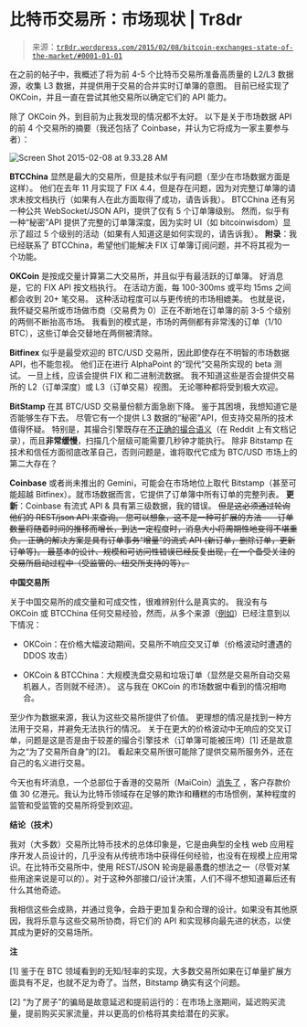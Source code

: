<!--yml

类别：未分类

日期：2024-05-18 15:28:30

-->

# 比特币交易所：市场现状 | Tr8dr

> 来源：[`tr8dr.wordpress.com/2015/02/08/bitcoin-exchanges-state-of-the-market/#0001-01-01`](https://tr8dr.wordpress.com/2015/02/08/bitcoin-exchanges-state-of-the-market/#0001-01-01)

在之前的帖子中，我概述了将为前 4-5 个比特币交易所准备高质量的 L2/L3 数据源，收集 L3 数据，并提供用于交易的合并实时订单簿的意图。 目前已经实现了 OKCoin，并且一直在尝试其他交易所以确定它们的 API 能力。

除了 OKCoin 外，到目前为止我发现的情况都不太好。 以下是关于市场数据 API 的前 4 个交易所的摘要（我还包括了 Coinbase，并认为它将成为一家主要参与者）：

![Screen Shot 2015-02-08 at 9.33.28 AM](https://tr8dr.wordpress.com/wp-content/uploads/2015/02/screen-shot-2015-02-08-at-9-33-28-am.png)

**BTCChina** 显然是最大的交易所，但是技术似乎有问题（至少在市场数据方面是这样）。 他们在去年 11 月实现了 FIX 4.4，但是存在问题，因为对完整订单簿的请求未按文档执行（如果有人在此方面取得了成功，请告诉我）。 BTCChina 还有另一种公共 WebSocket/JSON API，提供了仅有 5 个订单簿级别。 然而，似乎有一种“秘密”API 提供了完整的订单簿深度，因为实时 UI（如 bitcoinwisdom）显示了超过 5 个级别的活动（如果有人知道这是如何实现的，请告诉我）。 **附录**：我已经联系了 BTCChina，希望他们能解决 FIX 订单簿订阅问题，并不将其视为一个功能。

**OKCoin** 是按成交量计算第二大交易所，并且似乎有最活跃的订单簿。 好消息是，它的 FIX API 按文档执行。 在活动方面，每 100-300ms 或平均 15ms 之间都会收到 20+ 笔交易。 这种活动程度可以与更传统的市场相媲美。 也就是说，我怀疑交易所或市场做市商（交易费为 0）正在不断地在订单簿的前 3-5 个级别的两侧不断抬高市场。 我看到的模式是，市场的两侧都有非常浅的订单（1/10 BTC），这些订单会交替地在两侧被清除。

**Bitfinex** 似乎是最受欢迎的 BTC/USD 交易所，因此即使存在不明智的市场数据 API，也不能忽视。 他们正在进行 AlphaPoint 的“现代”交易所实现的 beta 测试。 一旦上线，应该会提供 FIX 和二进制流数据。 我不知道这些是否会提供交易所的 L2（订单深度）或 L3（订单交易）视图。 无论哪种都将受到极大欢迎。

**BitStamp** 在其 BTC/USD 交易量份额方面急剧下降。 鉴于其困境，我想知道它是否能够生存下去。 尽管它有一个提供 L3 数据的“秘密”API，但支持交易所的技术值得怀疑。 特别是，其撮合引擎既存在[不正确的撮合语义](http://www.reddit.com/r/Bitcoin/comments/1r4d6t/bitstamps_streaming_api_and_exploitation/ "不正确的撮合语义")（在 Reddit 上有文档记录），而且**非常缓慢**，扫描几个层级可能需要几秒钟才能执行。 除非 Bitstamp 在技术和信任方面彻底改革自己，否则问题是，谁将取代它成为 BTC/USD 市场上的第二大存在？

**Coinbase** 或者尚未推出的 Gemini，可能会在市场地位上取代 Bitstamp（甚至可能超越 Bitfinex）。就市场数据而言，它提供了订单簿中所有订单的完整列表。 **更新**：Coinbase 有流式 API & 具有第三级数据，我的错误。 ~~但是这必须通过轮询他们的 REST/json API 来查询。 您可以想象，这不是一种可扩展的方法——订单数量将随着时间的推移而增长，到达一定程度时，消息大小将周期性地变得不堪重负。 正确的解决方案是具有订单事务“增量”的流式 API {新订单，删除订单，更新订单等}。 最基本的设计、规模和可访问性错误已经反复出现，在一个备受关注的交易所启动过程中（受监管的、纽交所支持的等）。~~

**中国交易所**

关于中国交易所的成交量和可成交性，很难辨别什么是真实的。 我没有与 OKCoin 或 BTCChina 任何交易经验，然而，从多个来源（[例如](http://www.reddit.com/r/BitcoinMarkets/comments/2swttr/okcoin_unusable_during_this_drop/ "例如")）已经注意到以下情况：

+   OKCoin：在价格大幅波动期间，交易所不响应交叉订单（价格波动时遭遇的 DDOS 攻击）

+   OKCoin & BTCChina：大规模洗盘交易和垃圾订单（显然是交易所自动交易机器人，否则就不经济）。 这与我在 OKCoin 的市场数据中看到的情况相吻合。

至少作为数据来源，我认为这些交易所提供了价值。 更理想的情况是找到一种方法用于交易，并避免无法执行的情况。 关于在更大的价格波动中无响应的交叉订单，问题是这是否是由于较差的撮合引擎技术（订单簿可能被压垮）[1] 还是故意为之“为了交易所自身”的[2]。 看起来交易所很可能除了提供交易所服务外，还在自己的名义进行交易。

今天也有坏消息，一个总部位于香港的交易所（MaiCoin）[消失了](http://headlines.yahoo.co.jp/hl?a=20150208-00000055-jij-cn "消失了") ，客户存款价值 30 亿港元。我认为比特币领域存在足够的欺诈和糟糕的市场惯例，某种程度的监管和受监管的交易所将受到欢迎。

**结论（技术）**

我对（大多数）交易所比特币技术的总体印象是，它是由典型的全栈 web 应用程序开发人员设计的，几乎没有从传统市场中获得任何经验，也没有在规模上应用常识。在比特币交易所中，使用 REST/JSON 轮询是最愚蠢的想法之一（尽管对某些用途来说是可以的）。对于这种外部接口/设计决策，人们不得不想知道幕后还有什么其他奇迹。

我相信这些会成熟，并通过竞争，会趋于更加复杂和合理的设计。如果没有其他原因，我将乐意与这些交易所协商，将它们的 API 和实现移向最先进的状态，以使其成为更好的交易场所。

**注**

[1] 鉴于在 BTC 领域看到的无知/轻率的实现，大多数交易所如果在订单量扩展方面具有不足，也就不足为奇了。当然，Bitstamp 确实有这个问题。

[2] “为了房子”的骗局是故意延迟和提前运行的：在市场上涨期间，延迟购买流量，提前购买买家流量，并以更高的价格将其卖给潜在的买家。
